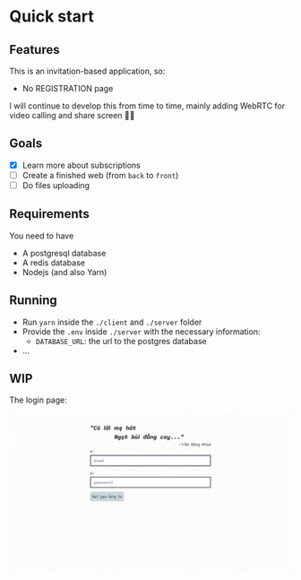 # Quick start

## Features

This is an invitation-based application, so:

- No REGISTRATION page

I will continue to develop this from time to time, mainly adding WebRTC for video calling and share screen 👍🏻

## Goals

- [x] Learn more about subscriptions
- [ ] Create a finished web (from `back` to `front`)
- [ ] Do files uploading

## Requirements

You need to have

- A postgresql database
- A redis database
- Nodejs (and also Yarn)

## Running

- Run `yarn` inside the `./client` and `./server` folder
- Provide the `.env` inside `./server` with the necessary information:
  - `DATABASE_URL`: the url to the postgres database
- ...

## WIP

The login page:

![login page](wip.jpg)
